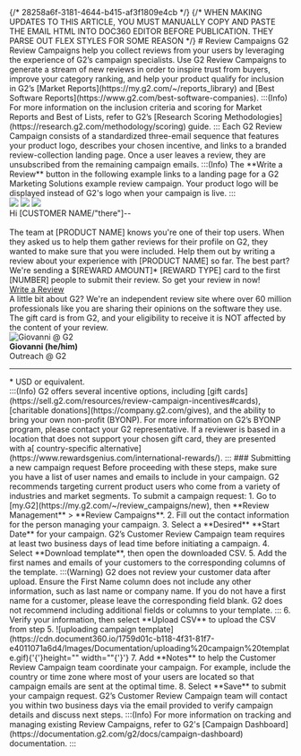 <div>
  {/* 28258a6f-3181-4644-b415-af3f1809e4cb */}
  {/* WHEN MAKING UPDATES TO THIS ARTICLE, YOU MUST MANUALLY COPY AND PASTE THE EMAIL HTML INTO DOC360 EDITOR BEFORE PUBLICATION. THEY PARSE OUT FLEX STYLES FOR SOME REASON */}
  # Review Campaigns
  G2 Review Campaigns help you collect reviews from your users by leveraging the experience of G2’s campaign specialists. Use G2 Review Campaigns to generate a stream of new reviews in order to inspire trust from buyers, improve your category ranking, and help your product qualify for inclusion in G2’s [Market Reports](https://my.g2.com/~/reports_library) and [Best Software Reports](https://www.g2.com/best-software-companies). 
  :::(Info)
  For more information on the inclusion criteria and scoring for Market Reports and Best of Lists, refer to G2’s [Research Scoring Methodologies](https://research.g2.com/methodology/scoring) guide.
  :::
  Each G2 Review Campaign consists of a standardized three-email sequence that features your product logo, describes your chosen incentive, and links to a branded review-collection landing page. Once a user leaves a review, they are unsubscribed from the remaining campaign emails. 
  :::(Info)
  The **Write a Review** button in the following example links to a landing page for a G2 Marketing Solutions example review campaign. Your product logo will be displayed instead of G2's logo when your campaign is live.
  :::
  <div style={{display: 'grid', placeItems: 'center'}}><div className="email" style={{filter: 'drop-shadow(10px 10px 20px #00000033) !important', position: 'relative', display: 'flex', flexDirection: 'column', maxWidth: 600, maxHeight: 860, background: 'white', border: '1px solid #dddddd', borderRadius: '1em', padding: '1em 2em 2em 3em', marginBottom: '1em'}}>
      <div className="email-header" style={{display: 'flex', placeItems: 'center', justifyContent: 'center', marginBottom: '1em'}}>
        <img style={{maxWidth: '30%', gridRow: 1}} src="https://ci4.googleusercontent.com/proxy/rWpMJG6yNeF_d9E0EHdXFsjLNWoGvUrtNcOFSDiXL-jP5VAak-e4DjCRtzZkJLwLafs4Ut_PUoPx6gq9vqukP86KwtHY2arVPBnSARGy0A1m7zloi7ZM2v6E9j2RLWU92smOqX8d8WGDQjy3kJe8-ejTR6x0Nn2loZNTvdM16qXKbYIVtX44jdNH5OjVzZKaTdoDgCmB7hzCOQxMjmA=s0-d-e1-ft#https://d15k2d11r6t6rl.cloudfront.net/public/users/Integrators/669d5713-9b6a-46bb-bd7e-c542cff6dd6a/de29532e29214cb3af587555c91ac01e/2.png" />
        <img style={{maxWidth: '30%', gridRow: 1}} src="https://ci4.googleusercontent.com/proxy/ApPwdh15_lcw8dw80tbAxh6HYR59qTT2_tlKOL3mU57-wihxczrNRvvRVebdOE7OnrPRNyCCSieL9Tr0aIsvFfNmeednw5hMP_h18Gg__c6AP1vBbEbKtkfwhg7pipFtA5S7x1zojh5m0BEREmSqV52ODoC4=s0-d-e1-ft#https://d2axdqolvqmdvx.cloudfront.net/f685261a-2598-4523-8d5a-cc5146060b66/defaultlogotemplate.png" />
        <img style={{maxWidth: '30%', gridRow: 1}} src="https://ci5.googleusercontent.com/proxy/_v_AQ407BKMV7nTTH4DJqFhiuv1taqNRnz9iNRSvhhLL84oWFy63zg2dSD3aYf9tbSE7dDjWFxoFtIqV5KVebqaOPtRVIt_Pk4PRIYUU4pOOrWaZvmjIgf6OKXKxiMsJ1G1-yd7yrVBUA6k_LJqoFRwySgXFqDZjiVbfBiUl8tLIvaQ4zrHuksSm6a_kcvWsLmFXL8NT32_5uO_ebsQ=s0-d-e1-ft#https://d15k2d11r6t6rl.cloudfront.net/public/users/Integrators/669d5713-9b6a-46bb-bd7e-c542cff6dd6a/de29532e29214cb3af587555c91ac01e/1.png" />
      </div>
      <div className="email-body" style={{width: '100%', gridRow: 2, fontFamily: 'Barlow,Arial,sans-serif', fontSize: 16, lineHeight: 24, color: '#26313d', marginBottom: '1em'}}>
        <div className="email-body__top">Hi [CUSTOMER NAME/"there"]--<br /><br />
          The team at [PRODUCT NAME] knows you're one of their top users. When they asked us to help them gather reviews for their profile on G2, they wanted to make sure that you were included. Help them out by writing a review about your experience with [PRODUCT NAME] so far. 
          The best part? We're sending a $[REWARD AMOUNT]* [REWARD TYPE] card to the first [NUMBER] people to submit their review. So get your review in now! 
        </div>
      </div>
      <div className="email-body__middle" style={{display: 'grid', placeItems: 'center', marginBottom: '1em'}}>
        <a style={{backgroundColor: '#ff492c', borderRadius: 30, display: 'block', fontSize: 18, fontFamily: 'Barlow,Arial,sans-serif', color: '#ffffff', fontWeight: 'bold', lineHeight: 50, textAlign: 'center', textDecoration: 'none', width: 250}} href="https://www.g2.com/contributor/g2-marketing-solutions-enterprise-csm?secure%5Bpage_id%5D=g2-marketing-solutions-enterprise-csm&secure%5Brewards%5D=true&secure%5Btoken%5D=2ad02f48c803de393697d4d90246be2d11d5b8653aeffdc4198254ea59ec412f&utm_source=Iterable&utm_medium=email&utm_campaign=vc_2022_02_02_-12345" target="_blank" data-saferedirecturl="https://www.google.com/url?hl=en&q=https://links.hello.g2.com/u/click?_t%3D03133b5014524742b22ce0c870a9368f%26_m%3DGLjr2VgBNIRu7rmWVUBudu9EL0qBFojhB%26_e%3Diu6jtp_7DzDQDgeE4-tTzr8adoTwwnE6eQAZsYMplnSRoE8Z1IzSLC1F5JT2t0P6ZZfrzCIIBWXsIJXsWF7luxauj1CmSTrrvj3vxds85y55yaa3oldZkp4MEQx37z_vCnb1NS0wM0-Cw-6Yl8NbwQlrj1Atp-sxSmkUlPC_iFGrEEsVx0L4PlEX9SICLkTbSMyKaRR50pT44h1jRcNDhJEJnCgZjv8edYGHGgAacp07bHYIAfxfTFgDlaAhdfluipllke7zZaZuntyfWg-RJnJB7O_j20RGhJKZW9Sgzl72JITgYBEFLMW39I7xUrsEFEkmr8oa5BmBkRw_PIGEVQ%253D%253D&source=gmail&ust=1646246231254000&usg=AOvVaw0Oe8Ft4GEAVMEooPSnT3mb"><span className="m_8497385444640996384link">Write a Review</span></a>
      </div>
      <div className="email-body__bottom" style={{width: '100%', gridRow: 2, fontFamily: 'Barlow,Arial,sans-serif', fontSize: 16, lineHeight: 24, color: '#26313d', marginBottom: '1em'}}>
        A little bit about G2? We're an independent review site where over 60 million professionals like you are sharing their opinions on the software they use. The gift card is from G2, and your eligibility to receive it is NOT affected by the content of your review.
      </div>   
      <div className="email-footer" style={{aspectRatio: '1/1', borderRadius: '50%', gridRow: 3}}>
        <img alt="Giovanni @ G2" border={0} height={105} style={{filter: 'none!important', margin: '0 !important', borderRadius: '50%', display: 'block'}} width={105} src="https://ci4.googleusercontent.com/proxy/odiJ__EdrQbhIyg8n_WCvXllQakJd6m8-GFh9uGnlbAAJ1niK54dZS-jOrtW2Tlzzwmd_4Pk36IEdPGFEaStF9SC0aD9yDcw8YensYA1nX8RqoDq-dURqztgFBCWpmyWvkilYGAr=s0-d-e1-ft#https://static.iterable.com/03133b5014524742b22ce0c870a9368f/20-12-04-giovanni.jpeg" />
        <div className="email-footer__text" style={{fontFamily: 'Barlow,Arial,sans-serif', fontSize: 16, lineHeight: 20, color: '#555555'}}>
          <strong>Giovanni (he/him)</strong><br /> Outreach @ G2
        </div>
        <hr />
        <div style={{borderCollapse: 'collapse', margin: 0, fontFamily: 'Barlow,Arial,sans-serif', fontSize: 13, lineHeight: 19, color: '#6a7e90'}} valign="top">* USD or equivalent.</div>
      </div></div></div>
  :::(Info)
  G2 offers several incentive options, including [gift cards](https://sell.g2.com/resources/review-campaign-incentives#cards), [charitable donations](https://company.g2.com/gives), and the ability to bring your own non-profit (BYONP). For more information on G2’s BYONP program, please contact your G2 representative.
  If a reviewer is based in a location that does not support your chosen gift card, they are presented with a[ country-specific alternative](https://www.rewardsgenius.com/international-rewards/).   
  :::
  ### Submitting a new campaign request
  Before proceeding with these steps, make sure you have a list of user names and emails to include in your campaign. G2 recommends targeting current product users who come from a variety of industries and market segments.
  To submit a campaign request: 
  1. Go to [my.G2](https://my.g2.com/~/review_campaigns/new), then **Review Management** &gt; **Review Campaigns**.
  2. Fill out the contact information for the person managing your campaign.
  3. Select a **Desired** **Start Date** for your campaign. G2’s Customer Review Campaign team requires at least two business days of lead time before initiating a campaign.
  4. Select **Download template**, then open the downloaded CSV. 
  5. Add the first names and emails of your customers to the corresponding columns of the template. 
  :::(Warning)
  G2 does not review your customer data after upload. Ensure the First Name column does not include any other information, such as last name or company name. If you do not have a first name for a customer, please leave the corresponding field blank. G2 does not recommend including additional fields or columns to your template.
  :::
  6. Verify your information, then select **Upload CSV** to upload the CSV from step 5.
  ![uploading campaign template](https://cdn.document360.io/1759d01c-b118-4f31-81f7-e4011071a6d4/Images/Documentation/uploading%20campaign%20template.gif){'{'}height="" width=""{'}'}
  7. Add **Notes** to help the Customer Review Campaign team coordinate your campaign. For example, include the country or time zone where most of your users are located so that campaign emails are sent at the optimal time.
  8. Select **Save** to submit your campaign request. G2’s Customer Review Campaign team will contact you within two business days via the email provided to verify campaign details and discuss next steps. 
  :::(Info)
  For more information on tracking and managing existing Review Campaigns, refer to G2's [Campaign Dashboard](https://documentation.g2.com/g2/docs/campaign-dashboard) documentation.
  :::
</div>
